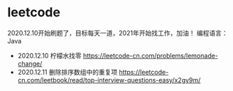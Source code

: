 # leetcode
2020.12.10开始刷题了，目标每天一道，2021年开始找工作，加油！
编程语言：Java
- 2020.12.10 柠檬水找零 https://leetcode-cn.com/problems/lemonade-change/
- 2020.12.11 删除排序数组中的重复项 https://leetcode-cn.com/leetbook/read/top-interview-questions-easy/x2gy9m/
